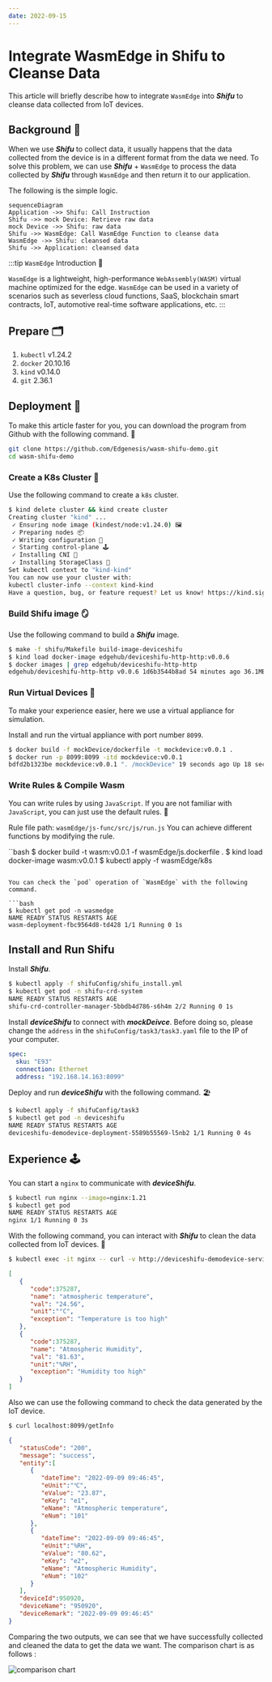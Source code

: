 ```yaml
---
date: 2022-09-15
---
```


# Integrate WasmEdge in Shifu to Cleanse Data

This article will briefly describe how to integrate `WasmEdge` into ***Shifu*** to cleanse data collected from IoT devices.

## Background 🌇

When we use ***Shifu*** to collect data, it usually happens that the data collected from the device is in a different format from the data we need. To solve this problem, we can use ***Shifu*** + `WasmEdge` to process the data collected by ***Shifu*** through `WasmEdge` and then return it to our application.

The following is the simple logic.

```mermaid
sequenceDiagram
Application ->> Shifu: Call Instruction
Shifu ->> mock Device: Retrieve raw data
mock Device ->> Shifu: raw data
Shifu ->> WasmEdge: Call WasmEdge Function to cleanse data
WasmEdge ->> Shifu: cleansed data
Shifu ->> Application: cleansed data
```

:::tip `WasmEdge` Introduction 🏬

`WasmEdge` is a lightweight, high-performance `WebAssembly(WASM)` virtual machine optimized for the edge. `WasmEdge` can be used in a variety of scenarios such as severless cloud functions, SaaS, blockchain smart contracts, IoT, automotive real-time software applications, etc.
:::

## Prepare 🗂

1. `kubectl` v1.24.2
2. `docker` 20.10.16
3. `kind` v0.14.0
4. `git` 2.36.1

## Deployment 🔨

To make this article faster for you, you can download the program from Github with the following command. 🚀

```bash 
git clone https://github.com/Edgenesis/wasm-shifu-demo.git
cd wasm-shifu-demo
```

### Create a K8s Cluster 🐝

Use the following command to create a `k8s` cluster.

```bash
$ kind delete cluster && kind create cluster
Creating cluster "kind" ...
 ✓ Ensuring node image (kindest/node:v1.24.0) 🖼
 ✓ Preparing nodes 📦  
 ✓ Writing configuration 📜 
 ✓ Starting control-plane 🕹️ 
 ✓ Installing CNI 🔌 
 ✓ Installing StorageClass 💾 
Set kubectl context to "kind-kind"
You can now use your cluster with:
kubectl cluster-info --context kind-kind
Have a question, bug, or feature request? Let us know! https://kind.sigs.k8s.io/#community 🙂
```

### Build Shifu image 🪞

Use the following command to build a ***Shifu*** image.

```bash
$ make -f shifu/Makefile build-image-deviceshifu
$ kind load docker-image edgehub/deviceshifu-http-http:v0.0.6
$ docker images | grep edgehub/deviceshifu-http-http 
edgehub/deviceshifu-http-http v0.0.6 1d6b3544b8ad 54 minutes ago 36.1MB
```

### Run Virtual Devices 🔌

To make your experience easier, here we use a virtual appliance for simulation. 

Install and run the virtual appliance with port number `8099`.

```bash
$ docker build -f mockDevice/dockerfile -t mockdevice:v0.0.1 .
$ docker run -p 8099:8099 -itd mockdevice:v0.0.1 
bdfd2b1323be mockdevice:v0.0.1 ". /mockDevice" 19 seconds ago Up 18 seconds 0.0.0.0:8099->8099/tcp admiring_feistel
```

### Write Rules & Compile Wasm

You can write rules by using `JavaScript`. If you are not familiar with `JavaScript`, you can just use the default rules. 🥮  

Rule file path: `wasmEdge/js-func/src/js/run.js` You can achieve different functions by modifying the rule.

``bash
$ docker build -t wasm:v0.0.1 -f wasmEdge/js.dockerfile .
$ kind load docker-image wasm:v0.0.1
$ kubectl apply -f wasmEdge/k8s
```

You can check the `pod` operation of `WasmEdge` with the following command.

```bash
$ kubectl get pod -n wasmedge
NAME READY STATUS RESTARTS AGE
wasm-deployment-fbc9564d8-td428 1/1 Running 0 1s
```

## Install and Run Shifu

Install ***Shifu***.

```bash
$ kubectl apply -f shifuConfig/shifu_install.yml
$ kubectl get pod -n shifu-crd-system
NAME READY STATUS RESTARTS AGE
shifu-crd-controller-manager-5bbdb4d786-s6h4m 2/2 Running 0 1s
```

Install ***deviceShifu*** to connect with ***mockDeivce***. Before doing so, please change the `address` in the `shifuConfig/task3/task3.yaml` file to the IP of your computer.

```yaml
spec:
  sku: "E93"
  connection: Ethernet
  address: "192.168.14.163:8099"
```

Deploy and run ***deviceShifu*** with the following command. 🏖

```bash
$ kubectl apply -f shifuConfig/task3
$ kubectl get pod -n deviceshifu
NAME READY STATUS RESTARTS AGE
deviceshifu-demodevice-deployment-5589b55569-l5nb2 1/1 Running 0 4s
```

## Experience 🕹

You can start a `nginx` to communicate with ***deviceShifu***.

```bash
$ kubectl run nginx --image=nginx:1.21
$ kubectl get pod 
NAME READY STATUS RESTARTS AGE
nginx 1/1 Running 0 3s
```

With the following command, you can interact with ***Shifu*** to clean the data collected from IoT devices. 🛁

```bash
$ kubectl exec -it nginx -- curl -v http://deviceshifu-demodevice-service.deviceshifu.svc.cluster.local/get_info;echo
```

```json
[
   {
      "code":375287,
      "name": "atmospheric temperature",
      "val": "24.56",
      "unit":"°C",
      "exception": "Temperature is too high"
   },
   {
      "code":375287,
      "name": "Atmospheric Humidity",
      "val": "81.63",
      "unit":"%RH",
      "exception": "Humidity too high"
   }
]
```

Also we can use the following command to check the data generated by the IoT device.

```bash
$ curl localhost:8099/getInfo
```

```json
{
   "statusCode": "200",
   "message": "success",
   "entity":[
      {
         "dateTime": "2022-09-09 09:46:45",
         "eUnit":"℃",
         "eValue": "23.87",
         "eKey": "e1",
         "eName": "Atmospheric temperature",
         "eNum": "101"
      },
      {
         "dateTime": "2022-09-09 09:46:45",
         "eUnit":"%RH",
         "eValue": "80.62",
         "eKey": "e2",
         "eName": "Atmospheric Humidity",
         "eNum": "102"
      }
   ],
   "deviceId":950920,
   "deviceName": "950920",
   "deviceRemark": "2022-09-09 09:46:45"
}
```

Comparing the two outputs, we can see that we have successfully collected and cleaned the data to get the data we want. The comparison chart is as follows :

![comparison chart](/blog-220915/data-zh.png)
